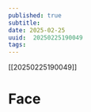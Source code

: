```yaml
---
published: true
subtitle: 
date: 2025-02-25
uuid:  20250225190049
tags: 
---
```


[[20250225190049]]

# Face
